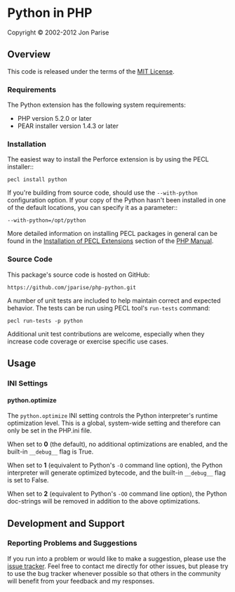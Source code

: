 # Python in PHP

Copyright &copy; 2002-2012 Jon Parise

## Overview

This code is released under the terms of the [MIT License][license].

### Requirements

The Python extension has the following system requirements:

- PHP version 5.2.0 or later
- PEAR installer version 1.4.3 or later

### Installation

The easiest way to install the Perforce extension is by using the PECL
installer::

    pecl install python

If you're building from source code, should use the ``--with-python``
configuration option.  If your copy of the Python hasn't been installed in one
of the default locations, you can specify it as a parameter::

    --with-python=/opt/python

More detailed information on installing PECL packages in general can be found
in the [Installation of PECL Extensions][pecl-install] section of the [PHP
Manual][php-manual].

### Source Code

This package's source code is hosted on GitHub:

    https://github.com/jparise/php-python.git

A number of unit tests are included to help maintain correct and expected
behavior.  The tests can be run using PECL tool's `run-tests` command:

    pecl run-tests -p python

Additional unit test contributions are welcome, especially when they increase
code coverage or exercise specific use cases.

## Usage

### INI Settings

#### python.optimize

The `python.optimize` INI setting controls the Python interpreter's runtime
optimization level.  This is a global, system-wide setting and therefore can
only be set in the PHP.ini file.

When set to **0** (the default), no additional optimizations are enabled, and
the built-in `__debug__` flag is True.

When set to **1** (equivalent to Python's `-O` command line option), the
Python interpreter will generate optimized bytecode, and the built-in
`__debug__` flag is set to False.

When set to **2** (equivalent to Python's `-OO` command line option), the
Python doc-strings will be removed in addition to the above optimizations.

## Development and Support

### Reporting Problems and Suggestions

If you run into a problem or would like to make a suggestion, please use the
[issue tracker][].  Feel free to contact me directly for other issues, but
please try to use the bug tracker whenever possible so that others in the
community will benefit from your feedback and my responses.

[license]: http://www.opensource.org/licenses/mit-license.php
[pecl-install]: http://www.php.net/manual/install.pecl.php
[php-manual]: http://www.php.net/manual/
[issue tracker]: https://github.com/jparise/php-python/issues

